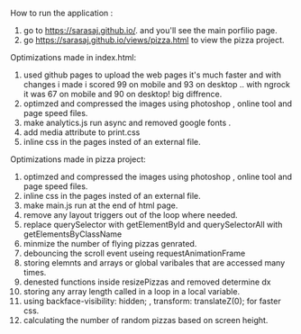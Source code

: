 How to run the application : 
1. go to https://sarasaj.github.io/. and you'll see the main porfilio page.
2. go https://sarasaj.github.io/views/pizza.html to view the pizza project.

Optimizations made in index.html:
1. used github pages to upload the web pages it's much faster and with changes i made i scored 99 on mobile and 93 on desktop .. with ngrock it was 67 on mobile and 90 on desktop! big diffrence.
2. optimzed and compressed the images using photoshop , online tool and page speed files.
3. make analytics.js run async and removed google fonts .
4. add media attribute to print.css
5. inline css in the pages insted of an external file. 

Optimizations made in pizza project:
1. optimzed and compressed the images using photoshop , online tool and page speed files.
2. inline css in the pages insted of an external file. 
3. make main.js run at the end of html page.
4. remove any layout triggers out of the loop where needed.
5. replace querySelector with getElementById and querySelectorAll with getElementsByClassName
6. minmize the number of flying pizzas genrated.
7. debouncing the scroll event useing requestAnimationFrame 
8. storing elemnts and arrays or global varibales that are accessed many times. 
9. denested functions inside resizePizzas and removed determine dx 
10. storing any array length called in a loop in a local variable.
11. using backface-visibility: hidden; , transform: translateZ(0); for faster css.
12. calculating the number of random pizzas based on screen height.